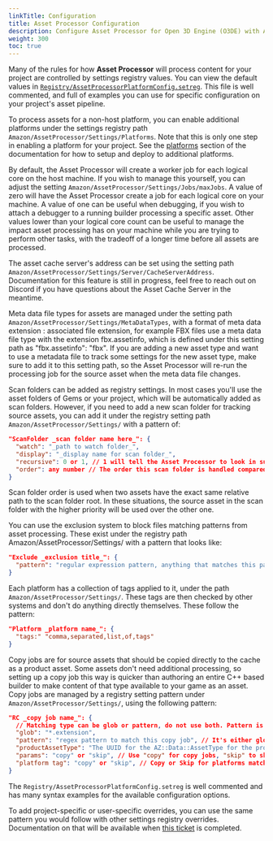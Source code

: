```yaml
---
linkTitle: Configuration
title: Asset Processor Configuration
description: Configure Asset Processor for Open 3D Engine (O3DE) with AssetProcessorPlatformConfig.setreg.
weight: 300
toc: true
---
```


Many of the rules for how **Asset Processor** will process content for your project are controlled by settings registry values. You can view the default values in [`Registry/AssetProcessorPlatformConfig.setreg`](https://github.com/o3de/o3de/blob/development/Registry/AssetProcessorPlatformConfig.setreg). This file is well commented, and full of examples you can use for specific configuration on your project's asset pipeline.

To process assets for a non-host platform, you can enable additional platforms under the settings registry path `Amazon/AssetProcessor/Settings/Platforms`. Note that this is only one step in enabling a platform for your project. See the [platforms](/docs/user-guide/platforms/) section of the documentation for how to setup and deploy to additional platforms.

By default, the Asset Processor will create a worker job for each logical core on the host machine. If you wish to manage this yourself, you can adjust the setting `Amazon/AssetProcessor/Settings/Jobs/maxJobs`. A value of zero will have the Asset Processor create a job for each logical core on your machine. A value of one can be useful when debugging, if you wish to attach a debugger to a running builder processing a specific asset. Other values lower than your logical core count can be useful to manage the impact asset processing has on your machine while you are trying to perform other tasks, with the tradeoff of a longer time before all assets are processed.

The asset cache server's address can be set using the setting path `Amazon/AssetProcessor/Settings/Server/CacheServerAddress`. Documentation for this feature is still in progress, feel free to reach out on Discord if you have questions about the Asset Cache Server in the meantime.

Meta data file types for assets are managed under the setting path `Amazon/AssetProcessor/Settings/MetaDataTypes`, with a format of meta data extension : associated file extension, for example FBX files use a meta data file type with the extension fbx.assetinfo, which is defined under this setting path as "fbx.assetinfo": "fbx". If you are adding a new asset type and want to use a metadata file to track some settings for the new asset type, make sure to add it to this setting path, so the Asset Processor will re-run the processing job for the source asset when the meta data file changes.

Scan folders can be added as registry settings. In most cases you'll use the asset folders of Gems or your project, which will be automatically added as scan folders. However, if you need to add a new scan folder for tracking source assets, you can add it under the registry setting path `Amazon/AssetProcessor/Settings/` with a pattern of:
```json
"ScanFolder _scan folder name here_": {
  "watch": "_path to watch folder_",
  "display": "_display name for scan folder_",
  "recursive": 0 or 1, // 1 will tell the Asset Processor to look in sub folders, recursively for additional source assets. 0 it will not.
  "order": any number // The order this scan folder is handled compared to other scan folders.
}
```
Scan folder order is used when two assets have the exact same relative path to the scan folder root. In these situations, the source asset in the scan folder with the higher priority will be used over the other one.


You can use the exclusion system to block files matching patterns from asset processing. These exist under the registry path Amazon/AssetProcessor/Settings/ with a pattern that looks like:
```json
"Exclude _exclusion title_": {
  "pattern": "regular expression pattern, anything that matches this pattern will be ignored by the Asset Processor"
}
```

Each platform has a collection of tags applied to it, under the path `Amazon/AssetProcessor/Settings/`. These tags are then checked by other systems and don't do anything directly themselves. These follow the pattern:
```json
"Platform _platform name_": {
  "tags:" "comma,separated,list,of,tags"
}
```

Copy jobs are for source assets that should be copied directly to the cache as a product asset. Some assets don't need additional processing, so setting up a copy job this way is quicker than authoring an entire C++ based builder to make content of that type available to your game as an asset. Copy jobs are managed by a registry setting pattern under `Amazon/AssetProcessor/Settings/`, using the following pattern:
```json
"RC _copy job name_": {
  // Matching type can be glob or pattern, do not use both. Pattern is for regular expression based matching, glob is useful for if you just want to match on a file extension.
  "glob": "*.extension",
  "pattern": "regex pattern to match this copy job", // It's either glob or pattern, not both
  "productAssetType": "The UUID for the AZ::Data::AssetType for the product asset",
  "params": "copy" or "skip", // Use "copy" for copy jobs, "skip" to skip processing. Skip is mostly used for platforms that don't need a particular asset type.
  "platform tag": "copy" or "skip", // Copy or Skip for platforms matching this tag. See the earlier platform tag section for details.
}
```

The `Registry/AssetProcessorPlatformConfig.setreg` is well commented and has many syntax examples for the available configuration options.

To add project-specific or user-specific overrides, you can use the same pattern you would follow with other settings registry overrides. Documentation on that will be available when [this ticket](https://github.com/o3de/o3de.org/issues/706) is completed.
